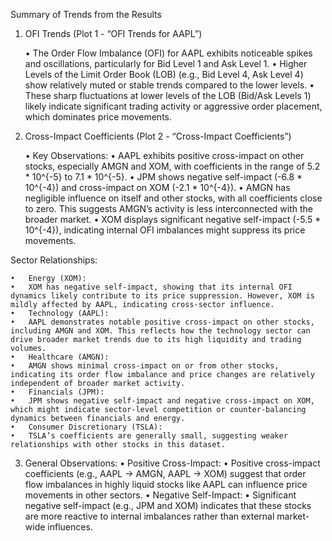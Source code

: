 Summary of Trends from the Results

1. OFI Trends (Plot 1 - “OFI Trends for AAPL”)
   
	•	The Order Flow Imbalance (OFI) for AAPL exhibits noticeable spikes and oscillations, particularly for Bid Level 1 and Ask Level 1.
	•	Higher Levels of the Limit Order Book (LOB) (e.g., Bid Level 4, Ask Level 4) show relatively muted or stable trends compared to the lower levels.
	•	These sharp fluctuations at lower levels of the LOB (Bid/Ask Levels 1) likely indicate significant trading activity or aggressive order placement, which dominates price movements.

3. Cross-Impact Coefficients (Plot 2 - “Cross-Impact Coefficients”)

	•	Key Observations:
	•	AAPL exhibits positive cross-impact on other stocks, especially AMGN and XOM, with coefficients in the range of 5.2 * 10^{-5} to 7.1 * 10^{-5}.
	•	JPM shows negative self-impact (-6.8 * 10^{-4}) and cross-impact on XOM (-2.1 * 10^{-4}).
	•	AMGN has negligible influence on itself and other stocks, with all coefficients close to zero. This suggests AMGN’s activity is less interconnected with the broader market.
	•	XOM displays significant negative self-impact (-5.5 * 10^{-4}), indicating internal OFI imbalances might suppress its price movements.

Sector Relationships:

	•	Energy (XOM):
	•	XOM has negative self-impact, showing that its internal OFI dynamics likely contribute to its price suppression. However, XOM is mildly affected by AAPL, indicating cross-sector influence.
	•	Technology (AAPL):
	•	AAPL demonstrates notable positive cross-impact on other stocks, including AMGN and XOM. This reflects how the technology sector can drive broader market trends due to its high liquidity and trading volumes.
	•	Healthcare (AMGN):
	•	AMGN shows minimal cross-impact on or from other stocks, indicating its order flow imbalance and price changes are relatively independent of broader market activity.
	•	Financials (JPM):
	•	JPM shows negative self-impact and negative cross-impact on XOM, which might indicate sector-level competition or counter-balancing dynamics between financials and energy.
	•	Consumer Discretionary (TSLA):
	•	TSLA’s coefficients are generally small, suggesting weaker relationships with other stocks in this dataset.

3. General Observations:
	•	Positive Cross-Impact:
	•	Positive cross-impact coefficients (e.g., AAPL → AMGN, AAPL → XOM) suggest that order flow imbalances in highly liquid stocks like AAPL can influence price movements in other sectors.
	•	Negative Self-Impact:
	•	Significant negative self-impact (e.g., JPM and XOM) indicates that these stocks are more reactive to internal imbalances rather than external market-wide influences.
